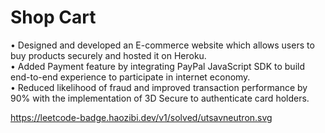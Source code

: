 # Shop Cart
 •	Designed and developed an E-commerce website which allows users to buy products securely and hosted it on Heroku. </br>
 •	Added Payment feature by integrating PayPal JavaScript SDK to build end-to-end experience to participate in internet economy. </br>
 •	Reduced likelihood of fraud and improved transaction performance by 90% with the implementation of 3D Secure to authenticate card holders. </br>
 
 https://leetcode-badge.haozibi.dev/v1/solved/utsavneutron.svg
